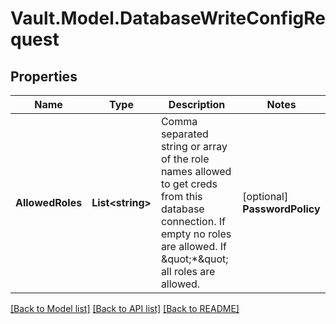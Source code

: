 # Vault.Model.DatabaseWriteConfigRequest

## Properties

Name | Type | Description | Notes
------------ | ------------- | ------------- | -------------
**AllowedRoles** | **List&lt;string&gt;** | Comma separated string or array of the role names allowed to get creds from this database connection. If empty no roles are allowed. If \&quot;*\&quot; all roles are allowed. | [optional] **PasswordPolicy** | **string** | Password policy to use when generating passwords. | [optional] **PluginName** | **string** | The name of a builtin or previously registered plugin known to vault. This endpoint will create an instance of that plugin type. | [optional] **PluginVersion** | **string** | The version of the plugin to use. | [optional] **RootRotationStatements** | **List&lt;string&gt;** | Specifies the database statements to be executed to rotate the root user&#x27;s credentials. See the plugin&#x27;s API page for more information on support and formatting for this parameter. | [optional] **VerifyConnection** | **bool** | If true, the connection details are verified by actually connecting to the database. Defaults to true. | [optional] [default to true]


[[Back to Model list]](../README.md#documentation-for-models) [[Back to API list]](../README.md#documentation-for-api-endpoints) [[Back to README]](../README.md)

